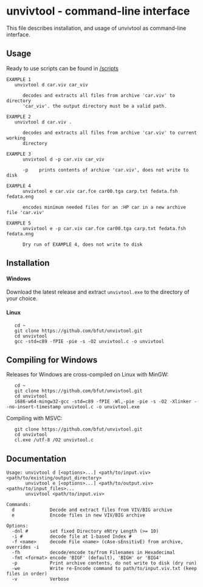 # unvivtool - command-line interface
This file describes installation, and usage of unvivtool as command-line
interface.

## Usage
Ready to use scripts can be found in [/scripts](/scripts)

```
EXAMPLE 1
   unvivtool d car.viv car_viv

      decodes and extracts all files from archive 'car.viv' to directory
      'car_viv'. the output directory must be a valid path.

EXAMPLE 2
   unvivtool d car.viv .

      decodes and extracts all files from archive 'car.viv' to current working
      directory

EXAMPLE 3
      unvivtool d -p car.viv car_viv

      -p    prints contents of archive 'car.viv', does not write to disk

EXAMPLE 4
      unvivtool e car.viv car.fce car00.tga carp.txt fedata.fsh fedata.eng

      encodes minimum needed files for an :HP car in a new archive file 'car.viv'

EXAMPLE 5
      unvivtool e -p car.viv car.fce car00.tga carp.txt fedata.fsh fedata.eng

      Dry run of EXAMPLE 4, does not write to disk
```

## Installation
#### Windows
Download the latest release and extract ```unvivtool.exe``` to the directory of
your choice.

#### Linux

       cd ~
       git clone https://github.com/bfut/unvivtool.git
       cd unvivtool
       gcc -std=c89 -fPIE -pie -s -O2 unvivtool.c -o unvivtool

## Compiling for Windows
Releases for Windows are cross-compiled on Linux with MinGW:

       cd ~
       git clone https://github.com/bfut/unvivtool.git
       cd unvivtool
       i686-w64-mingw32-gcc -std=c89 -fPIE -Wl,-pie -pie -s -O2 -Xlinker --no-insert-timestamp unvivtool.c -o unvivtool.exe

Compiling with MSVC:

       git clone https://github.com/bfut/unvivtool.git
       cd unvivtool
       cl.exe /utf-8 /O2 unvivtool.c

## Documentation
```
Usage: unvivtool d [<options>...] <path/to/input.viv> <path/to/existing/output_directory>
       unvivtool e [<options>...] <path/to/output.viv> <paths/to/input_files>...
       unvivtool <path/to/input.viv>

Commands:
  d             Decode and extract files from VIV/BIG archive
  e             Encode files in new VIV/BIG archive

Options:
  -dnl #        set fixed Directory eNtry Length (>= 10)
  -i #          decode file at 1-based Index #
  -f <name>     decode File <name> (cAse-sEnsitivE) from archive, overrides -i
  -fh           decode/encode to/from Filenames in Hexadecimal
  -fmt <format> encode 'BIGF' (default), 'BIGH' or 'BIG4'
  -p            Print archive contents, do not write to disk (dry run)
  -we           Write re-Encode command to path/to/input.viv.txt (keep files in order)
  -v            Verbose
```
